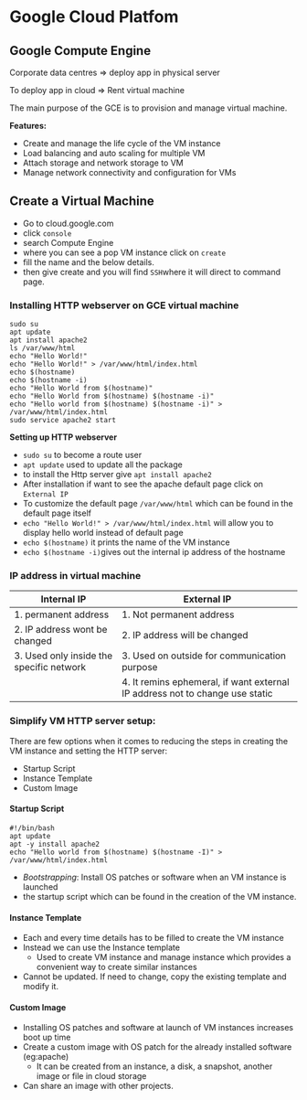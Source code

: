 # Google Cloud Platfom

## Google Compute Engine

Corporate data centres => deploy app in physical server 

To deploy app in cloud => Rent virtual machine

The main purpose of the GCE is to provision and manage virtual machine.

__Features:__
+ Create and manage the life cycle of the VM instance
+ Load balancing and auto scaling for multiple VM 
+ Attach storage and network storage to VM
+ Manage network connectivity and configuration for VMs
## Create a Virtual Machine
+ Go to cloud.google.com
+ click `console`
+ search Compute Engine
+ where you can see a pop VM instance click on `create`
+ fill the name and the below details.
+ then give create and you will find `SSH`where it will direct to command page.
### Installing HTTP webserver on GCE virtual machine
```
sudo su
apt update 
apt install apache2
ls /var/www/html
echo "Hello World!"
echo "Hello World!" > /var/www/html/index.html
echo $(hostname)
echo $(hostname -i)
echo "Hello World from $(hostname)"
echo "Hello World from $(hostname) $(hostname -i)"
echo "Hello world from $(hostname) $(hostname -i)" > /var/www/html/index.html
sudo service apache2 start
```
__Setting up HTTP webserver__
- `sudo su` to become a route user
- `apt update` used to update all the package
- to install the Http server give `apt install apache2`
- After installation if want to see the apache default page click on `External IP` 
- To customize the default page `/var/www/html` which can be found in the default page itself
- `echo "Hello World!" > /var/www/html/index.html` will allow you to display hello world instead of default page
- `echo $(hostname)` it prints the name of the VM instance
- `echo $(hostname -i)`gives out the internal ip address of the hostname
### IP address in virtual machine

|        Internal IP                  |           External IP          |
| ----------------------------------- | ------------------------------ |
| 1. permanent address                | 1. Not permanent address       |
| 2. IP address wont be changed       | 2. IP address will be changed  |
| 3. Used only inside the specific network | 3. Used on outside for communication purpose |
|                                          | 4. It remins ephemeral, if want external IP address not to change use static|
### Simplify VM HTTP server setup:

There are few options when it comes to reducing the steps in creating the VM instance and setting the HTTP server:
- Startup Script
- Instance Template
- Custom Image
#### Startup Script
```
#!/bin/bash
apt update 
apt -y install apache2
echo "Hello world from $(hostname) $(hostname -I)" > /var/www/html/index.html
```
- _Bootstrapping_: Install OS patches or software when an VM instance is launched
- the startup script which can be found in the creation of the VM instance.
#### Instance Template
- Each and every time details has to be filled to create the VM instance
- Instead we can use the Instance template
    - Used to create VM instance and manage instance which provides a convenient way to create similar instances
- Cannot be updated. If need to change, copy the existing template and modify it.
#### Custom Image
- Installing OS patches and software at launch of VM instances increases boot up time
- Create a custom image with OS patch for the already installed software (eg:apache)
   - It can be created from an instance, a disk, a snapshot, another image or file in cloud storage
- Can share an image with other projects.
